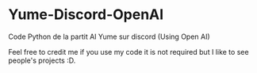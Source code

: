 # Yume-Discord-OpenAI
Code Python de la partit AI Yume sur discord (Using Open AI) 

Feel free to credit me if you use my code it is not required but I like to see people's projects :D.

